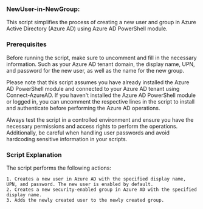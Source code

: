 ### NewUser-in-NewGroup:
This script simplifies the process of creating a new user and group in Azure Active Directory (Azure AD) using Azure AD PowerShell module. 

### Prerequisites
Before running the script, make sure to uncomment and fill in the necessary information.
Such as your Azure AD tenant domain, the display name, UPN, and password for the new user, as well as the name for the new group.

Please note that this script assumes you have already installed the Azure AD PowerShell module and connected to your Azure AD tenant using Connect-AzureAD. 
If you haven't installed the Azure AD PowerShell module or logged in, you can uncomment the respective lines in the script to install and authenticate before performing the Azure AD operations.

Always test the script in a controlled environment and ensure you have the necessary permissions and access rights to perform the operations.
Additionally, be careful when handling user passwords and avoid hardcoding sensitive information in your scripts.

### Script Explanation
The script performs the following actions:

    1. Creates a new user in Azure AD with the specified display name, UPN, and password. The new user is enabled by default.
    2. Creates a new security-enabled group in Azure AD with the specified display name.
    3. Adds the newly created user to the newly created group.
